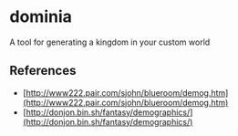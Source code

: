# dominia
A tool for generating a kingdom in your custom world

## References
- [http://www222.pair.com/sjohn/blueroom/demog.htm](http://www222.pair.com/sjohn/blueroom/demog.htm)
- [http://donjon.bin.sh/fantasy/demographics/](http://donjon.bin.sh/fantasy/demographics/)